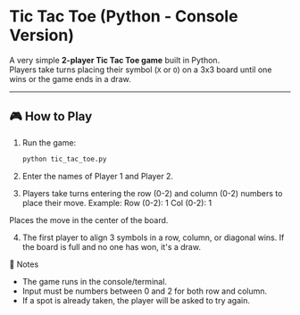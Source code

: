 # Tic Tac Toe (Python - Console Version)

A very simple **2-player Tic Tac Toe game** built in Python.  
Players take turns placing their symbol (`X` or `O`) on a 3x3 board until one wins or the game ends in a draw.

---
## 🎮 How to Play

1. Run the game:
   ```bash
   python tic_tac_toe.py

2. Enter the names of Player 1 and Player 2.

3. Players take turns entering the row (0-2) and column (0-2) numbers to place their move.
Example:
Row (0-2): 1
Col (0-2): 1

Places the move in the center of the board.

4. The first player to align 3 symbols in a row, column, or diagonal wins.
If the board is full and no one has won, it's a draw.

📝 Notes

- The game runs in the console/terminal.
- Input must be numbers between 0 and 2 for both row and column.
- If a spot is already taken, the player will be asked to try again.